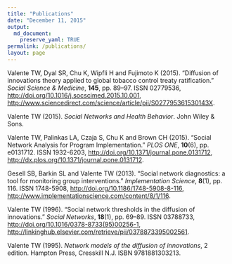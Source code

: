 ```yaml
---
title: "Publications"
date: "December 11, 2015"
output:
  md_document:
    preserve_yaml: TRUE
permalink: /publications/
layout: page
---
```


<p>
Valente TW, Dyal SR, Chu K, Wipfli H and Fujimoto K (2015). “Diffusion
of innovations theory applied to global tobacco control treaty
ratification.” <em>Social Science &amp; Medicine</em>, <b>145</b>, pp.
89–97. ISSN 02779536,
<a href="http://doi.org/10.1016/j.socscimed.2015.10.001">http://doi.org/10.1016/j.socscimed.2015.10.001</a>,
<a href="http://www.sciencedirect.com/science/article/pii/S027795361530143X">http://www.sciencedirect.com/science/article/pii/S027795361530143X</a>.
</p>
<p>
Valente TW (2015). <em>Social Networks and Health Behavior</em>. John
Wiley &amp; Sons.
</p>
<p>
Valente TW, Palinkas LA, Czaja S, Chu K and Brown CH (2015). “Social
Network Analysis for Program Implementation.” <em>PLOS ONE</em>,
<b>10</b>(6), pp. e0131712. ISSN 1932-6203,
<a href="http://doi.org/10.1371/journal.pone.0131712">http://doi.org/10.1371/journal.pone.0131712</a>,
<a href="http://dx.plos.org/10.1371/journal.pone.0131712">http://dx.plos.org/10.1371/journal.pone.0131712</a>.
</p>
<p>
Gesell SB, Barkin SL and Valente TW (2013). “Social network diagnostics:
a tool for monitoring group interventions.” <em>Implementation
Science</em>, <b>8</b>(1), pp. 116. ISSN 1748-5908,
<a href="http://doi.org/10.1186/1748-5908-8-116">http://doi.org/10.1186/1748-5908-8-116</a>,
<a href="http://www.implementationscience.com/content/8/1/116">http://www.implementationscience.com/content/8/1/116</a>.
</p>
<p>
Valente TW (1996). “Social network thresholds in the diffusion of
innovations.” <em>Social Networks</em>, <b>18</b>(1), pp. 69–89. ISSN
03788733,
<a href="http://doi.org/10.1016/0378-8733(95)00256-1">http://doi.org/10.1016/0378-8733(95)00256-1</a>,
<a href="http://linkinghub.elsevier.com/retrieve/pii/0378873395002561">http://linkinghub.elsevier.com/retrieve/pii/0378873395002561</a>.
</p>
<p>
Valente TW (1995). <em>Network models of the diffusion of
innovations</em>, 2 edition. Hampton Press, Cresskill N.J. ISBN
9781881303213.
</p>
